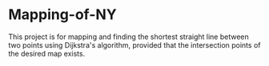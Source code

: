 # Mapping-of-NY
This project is for mapping and finding the shortest straight line between two points using Dijkstra's algorithm, provided that the intersection points of the desired map exists. 
